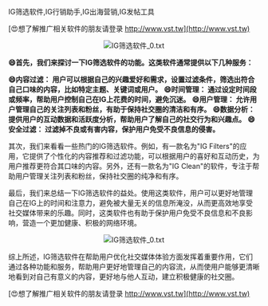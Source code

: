 IG筛选软件,IG行销助手,IG出海营销,IG发帖工具

[😍想了解推广相关软件的朋友请登录 http://www.vst.tw](http://www.vst.tw)

 <center><img src="https://vst.tw/MP4/tuiguang/png/5.png" alt="IG筛选软件_0.txt"></center>

**😄首先，我们来探讨一下IG筛选软件的功能。这类软件通常提供以下几种服务：**

**😄内容过滤： 用户可以根据自己的兴趣爱好和需求，设置过滤条件，筛选出符合自己口味的内容，比如特定主题、关键词或用户。**
**😄时间管理： 通过设定时间段或频率，帮助用户控制自己在IG上花费的时间，避免沉迷。**
**😄用户管理： 允许用户管理自己的关注列表和粉丝，有助于保持社交圈的清洁和有序。**
**😄数据分析： 提供用户的互动数据和活跃度分析，帮助用户了解自己的社交行为和兴趣点。**
**😄安全过滤： 过滤掉不良或有害内容，保护用户免受不良信息的侵害。**

其次，我们来看看一些热门的IG筛选软件。例如，有一款名为"IG Filters"的应用，它提供了个性化的内容推荐和过滤功能，可以根据用户的喜好和互动历史，为用户推荐更符合其口味的内容。另外，还有一款名为"IG Clean"的软件，专注于帮助用户管理关注列表和粉丝，保持社交圈的纯净和有序。

最后，我们来总结一下IG筛选软件的益处。使用这类软件，用户可以更好地管理自己在IG上的时间和注意力，避免被大量无关的信息所淹没，从而更高效地享受社交媒体带来的乐趣。同时，这类软件也有助于保护用户免受不良信息和不良影响，营造一个更加健康、积极的网络环境。

 <center><img src="https://vst.tw/MP4/tuiguang/png/4.png" alt="IG筛选软件_0.txt"></center>

综上所述，IG筛选软件在帮助用户优化社交媒体体验方面发挥着重要作用，它们通过各种功能和服务，帮助用户更好地管理自己的内容流，从而使用户能够更清晰地看到对自己有意义的内容，更好地与他人互动，建立积极健康的社交圈。

[😍想了解推广相关软件的朋友请登录 http://www.vst.tw](http://www.vst.tw)



